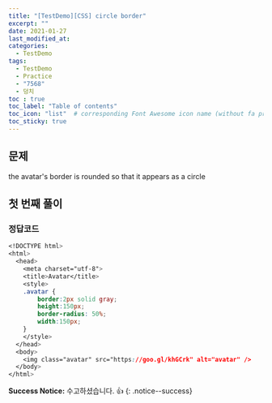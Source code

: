 ```yaml
---
title: "[TestDemo][CSS] circle border"
excerpt: ""
date: 2021-01-27
last_modified_at:
categories:
  - TestDemo
tags:
  - TestDemo
  - Practice
  - "7568"
  - 덩치
toc : true
toc_label: "Table of contents"
toc_icon: "list"  # corresponding Font Awesome icon name (without fa prefix)
toc_sticky: true
---
```


## 문제

the avatar's border is rounded so that it appears as a circle  

## 첫 번째 풀이

### 정답코드  

```css
<!DOCTYPE html>
<html>
  <head>
    <meta charset="utf-8">
    <title>Avatar</title>
    <style>
    .avatar {
        border:2px solid gray;
        height:150px;
        border-radius: 50%;
        width:150px;
    }
    </style>
  </head>
  <body>
    <img class="avatar" src="https://goo.gl/khGCrk" alt="avatar" />
  </body>
</html>
```

**Success Notice:**
수고하셨습니다. :+1:
{: .notice--success}